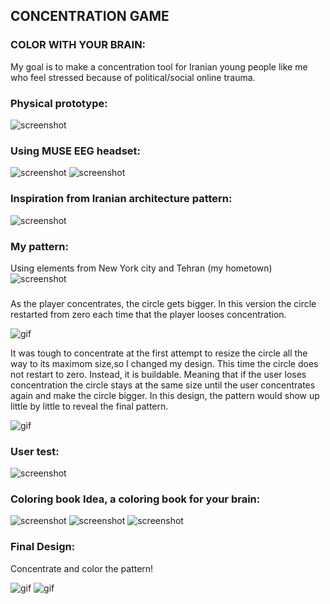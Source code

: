 ## CONCENTRATION GAME
### COLOR WITH YOUR BRAIN:

My goal is to make a concentration tool for Iranian young people like me who feel stressed because of political/social online trauma.

### Physical prototype:

![screenshot](documentation/2.png)

### Using MUSE EEG headset:

![screenshot](documentation/1.png)
![screenshot](documentation/3.png)

### Inspiration from Iranian architecture pattern:

![screenshot](documentation/4.png)

### My pattern:

Using elements from New York city and Tehran (my hometown)
![screenshot](documentation/5.jpg)

### 
As the player concentrates, the circle gets bigger. In this version the circle restarted from zero each time that the player looses concentration.

![gif](documentation/circle1.gif)

It was tough to concentrate at the first attempt to resize the circle all the way to its maximom size,so I changed my design.
This time the circle does not restart to zero. Instead, it is buildable. Meaning that if the user loses concentration the circle stays at the same size until the user concentrates again and make the circle bigger. In this design, the pattern would show up little by little to reveal the final pattern.

![gif](documentation/circle2.gif)

### User test:

![screenshot](documentation/5.1.png)

### Coloring book Idea, a coloring book for your brain:

![screenshot](documentation/6.jpg)
![screenshot](documentation/7.jpg)
![screenshot](documentation/8.jpg)

### Final Design:

Concentrate and color the pattern!

![gif](final.gif)
![gif](documentation/final2.gif)



